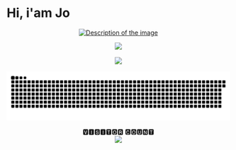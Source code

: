 # Hi, i'am Jo 

<p align="center">
    <a href="" target="_blank">
        <img src="https://media.giphy.com/media/146gtxJUW6IR7W/giphy.gif?cid=82a1493bo3e28rrswn7zm98v98k2ggh89ovcybvmsa6ygtqv&ep=v1_stickers_trending&rid=giphy.gif&ct=s" width="120" height="120" alt="Description of the image">
    </a>
</p>


<p align="center">
  <a href="https://github.com/oraclebrain/readme-typing-svg">
    <img src="https://readme-typing-svg.demolab.com/?font=&pause=1000&color=1AF718&width=435&lines=Linux;Python;Bash" />
  </a>
</p>

<p align="center">
  <a href="https://github.com/johannSo">
    <img src="[https://readme-typing-svg.demolab.com/?font=&pause=1000&color=1AF718&width=435&lines=Linux;Python;Bash]" />
  </a>
</p>


  <a href="https://github.com/johannSo">
    <img src="https://raw.githubusercontent.com/johannSo/johannSo/output/github-contribution-grid-snake-dark.svg" />
  </a>





<p align="center"> 
 🆅🅸🆂🅸🆃🅾🆁 🅲🅾🆄🅽🆃<br>
  <img src="https://profile-counter.glitch.me/johannSo/count.svg"/>
